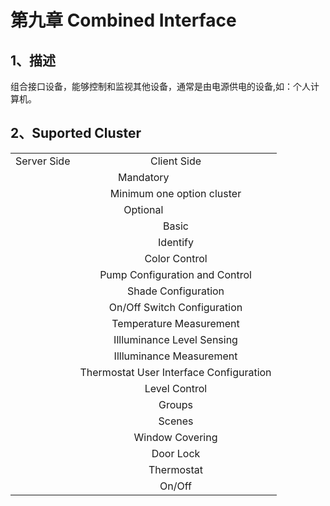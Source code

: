 # 第九章 Combined Interface

## 1、描述

​	组合接口设备，能够控制和监视其他设备，通常是由电源供电的设备,如：个人计算机。

## 2、Suported Cluster
<table>
   <tr align="center">
   	<td>Server Side</td>
    <td>Client Side</td>
   </tr>
   <tr align="center">
   	<td colspan="2">Mandatory</td>
   </tr>
   <tr align="center">
    <td></td>
    <td>Minimum one option cluster</td>
   </tr>
   <tr align="center">
   	<td colspan="2">Optional</td>
   </tr>
   <tr align="center"> 
       <td></td>
       <td>Basic</td>
   </tr>
   <tr align="center"> 
       <td></td>
       <td>Identify</td>
   </tr>  
   <tr align="center"> 
       <td></td>
       <td>Color Control</td>
   </tr>  
   <tr align="center"> 
       <td></td>
       <td>Pump Configuration and Control</td>
   </tr>
   <tr align="center"> 
       <td></td>
       <td>Shade Configuration</td>
   </tr>
   <tr align="center"> 
       <td></td>
       <td>On/Off Switch Configuration</td>
   </tr>
   <tr align="center"> 
       <td></td>
       <td>Temperature Measurement</td>
   </tr>
   <tr align="center"> 
       <td></td>
       <td>Illluminance Level Sensing</td>
   </tr>
   <tr align="center"> 
       <td></td>
       <td>Illluminance Measurement</td>
   </tr>
   <tr align="center"> 
       <td></td>
       <td>Thermostat User Interface Configuration</td>
   </tr>
   <tr align="center"> 
       <td></td>
       <td>Level Control</td>
   </tr>
   <tr align="center"> 
       <td></td>
       <td>Groups</td>
   </tr>
   <tr align="center"> 
       <td></td>
       <td>Scenes</td>
   </tr>
   <tr align="center"> 
       <td></td>
       <td>Window Covering</td>
   </tr>
   <tr align="center"> 
       <td></td>
       <td>Door Lock</td>
   </tr>
   <tr align="center"> 
       <td></td>
       <td>Thermostat</td>
   </tr>
   <tr align="center"> 
       <td></td>
       <td>On/Off</td>
   </tr>
</table>

